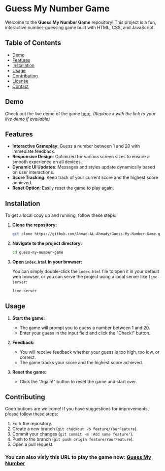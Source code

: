 # Guess My Number Game

Welcome to the **Guess My Number Game** repository! This project is a fun, interactive number-guessing game built with HTML, CSS, and JavaScript.

## Table of Contents

- [Demo](#demo)
- [Features](#features)
- [Installation](#installation)
- [Usage](#usage)
- [Contributing](#contributing)
- [License](#license)
- [Contact](#contact)

## Demo

Check out the live demo of the game [here](#). *(Replace `#` with the link to your live demo if available)*

## Features

- **Interactive Gameplay**: Guess a number between 1 and 20 with immediate feedback.
- **Responsive Design**: Optimized for various screen sizes to ensure a smooth experience on all devices.
- **Dynamic UI Updates**: Messages and styles update dynamically based on user interactions.
- **Score Tracking**: Keep track of your current score and the highest score achieved.
- **Reset Option**: Easily reset the game to play again.

## Installation

To get a local copy up and running, follow these steps:

1. **Clone the repository:**

   ```bash
   git clone https://github.com/Ahmad-AL-Ahmady/Guess-My-Number-Game.git
   ```

2. **Navigate to the project directory:**

   ```bash
   cd guess-my-number-game
   ```

3. **Open `index.html` in your browser:**

   You can simply double-click the `index.html` file to open it in your default web browser, or you can serve the project using a local server like `live-server`:

   ```bash
   live-server
   ```

## Usage

1. **Start the game:**
   - The game will prompt you to guess a number between 1 and 20.
   - Enter your guess in the input field and click the "Check!" button.
   
2. **Feedback:**
   - You will receive feedback whether your guess is too high, too low, or correct.
   - The game tracks your score and the highest score achieved.

3. **Reset the game:**
   - Click the "Again!" button to reset the game and start over.

## Contributing

Contributions are welcome! If you have suggestions for improvements, please follow these steps:

1. Fork the repository.
2. Create a new branch (`git checkout -b feature/YourFeature`).
3. Commit your changes (`git commit -m 'Add some feature'`).
4. Push to the branch (`git push origin feature/YourFeature`).
5. Open a pull request.

### You can also visiy this URL to play the game now: [Guess My Number](https://guess-my-number-alahmady.netlify.app/)
